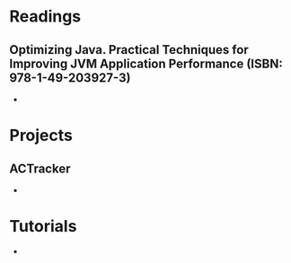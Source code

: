 # Readings

## Optimizing Java. Practical Techniques for Improving JVM Application Performance (ISBN: 978-1-49-203927-3)

-

# Projects

## ACTracker

- 

# Tutorials

- 
